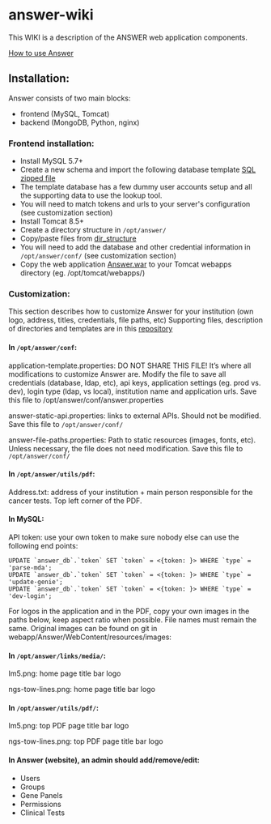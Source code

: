 # answer-wiki
This WIKI is a description of the ANSWER web application components.


[How to use Answer](https://answer-wiki.readthedocs.io/en/latest/)

## Installation:

Answer consists of two main blocks:
- frontend (MySQL, Tomcat)
- backend (MongoDB, Python, nginx)

### Frontend installation:

- Install MySQL 5.7+
- Create a new schema and import the following database template [SQL zipped file](https://github.com/medforomics/Answer_DB_and_Web_App/blob/master/answer_template.zip)
- The template database has a few dummy user accounts setup and all the supporting data to use the lookup tool.
- You will need to match tokens and urls to your server's configuration (see customization section)
- Install Tomcat 8.5+
- Create a directory structure in `/opt/answer/`
- Copy/paste files from [dir_structure](https://github.com/medforomics/Answer_DB_and_Web_App/tree/master/dir_structure/opt/answer)
- You will need to add the database and other credential information in `/opt/answer/conf/` (see customization section)
- Copy the web application [Answer.war](https://github.com/medforomics/Answer_DB_and_Web_App/blob/master/Answer.war) to your Tomcat webapps directory (eg. /opt/tomcat/webapps/)

### Customization:

This section describes how to customize Answer for your institution (own logo, address, titles, credentials, file paths, etc) 
Supporting files, description of directories and templates are in this [repository](https://github.com/medforomics/Answer_DB_and_Web_App/tree/master/webapp/Answer/external-resources)

#### In `/opt/answer/conf`: 

application-template.properties: DO NOT SHARE THIS FILE! It’s where all modifications to customize Answer are. Modify the file to save all credentials (database, ldap, etc), api keys, application settings (eg. prod vs. dev), login type (ldap, vs local), institution name and application urls. Save this file to /opt/answer/conf/answer.properties 

answer-static-api.properties: links to external APIs. Should not be modified. Save this file to `/opt/answer/conf/` 

answer-file-paths.properties: Path to static resources (images, fonts, etc). Unless necessary, the file does not need modification. Save this file to `/opt/answer/conf/` 

#### In `/opt/answer/utils/pdf`: 

Address.txt: address of your institution + main person responsible for the cancer tests. Top left corner of the PDF.  

 
#### In MySQL: 

API token: use your own token to make sure nobody else can use the following end points: 

    UPDATE `answer_db`.`token` SET `token` = <{token: }> WHERE `type` = 'parse-mda'; 
    UPDATE `answer_db`.`token` SET `token` = <{token: }> WHERE `type` = 'update-genie'; 
    UPDATE `answer_db`.`token` SET `token` = <{token: }> WHERE `type` = 'dev-login'; 
 

For logos in the application and in the PDF, copy your own images in the paths below, keep aspect ratio when possible. File names must remain the same. Original images can be found on git in webapp/Answer/WebContent/resources/images: 

#### In `/opt/answer/links/media/`: 

Im5.png: home page title bar logo 

ngs-tow-lines.png: home page title bar logo 

#### In `/opt/answer/utils/pdf/`: 

Im5.png: top PDF page title bar logo 

ngs-tow-lines.png: top PDF page title bar logo 


#### In Answer (website), an admin should add/remove/edit: 
- Users 
- Groups 
- Gene Panels 
- Permissions 
- Clinical Tests 
